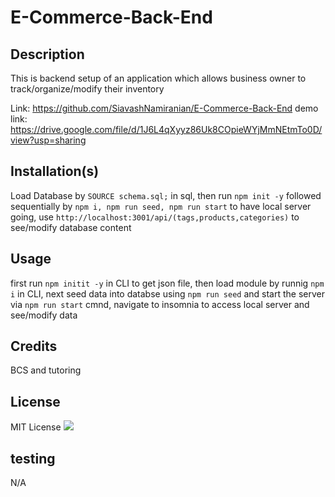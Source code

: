 # E-Commerce-Back-End




## Description

 
This is backend setup of an application which allows business owner to track/organize/modify their inventory 

Link: https://github.com/SiavashNamiranian/E-Commerce-Back-End
demo link: https://drive.google.com/file/d/1J6L4qXyyz86Uk8COpieWYjMmNEtmTo0D/view?usp=sharing


## Installation(s)

 
Load Database by `SOURCE schema.sql;` in sql, then run `npm init -y` followed sequentially by  `npm i, npm run seed, npm run start` to have local server going, use `http://localhost:3001/api/(tags,products,categories)` to see/modify database content  






## Usage
 
first run `npm initit -y` in CLI to get json file, then load module by runnig `npm i` in CLI, next seed data into databse using `npm run seed` and start the server via `npm run start` cmnd, navigate to insomnia to access local server and see/modify data



## Credits

 
BCS and tutoring




## License

MIT License <img src='https://img.shields.io/badge/License-MIT-yellow.svg'/>

## testing
N/A